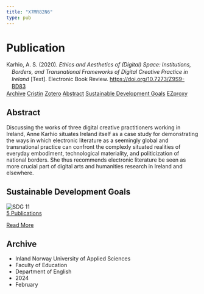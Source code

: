 ```yaml
---
title: "X7MR82N6"
type: pub
---
```

<h1>Publication</h1>
<article id="csl-bib-container-X7MR82N6" class="csl-bib-container">
  <div class="csl-bib-body" style="line-height: 1.35; padding-left: 1em; text-indent:-1em;">
  <div class="csl-entry">Karhio, A. S. (2020). <i>Ethics and Aesthetics of (Digital) Space: Institutions, Borders, and Transnational Frameworks of Digital Creative Practice in Ireland</i> [Text]. Electronic Book Review. <a href="https://doi.org/10.7273/Z9S9-BD83">https://doi.org/10.7273/Z9S9-BD83</a></div>
</div>
  <div class="csl-bib-buttons">
    <a href="#taxonomy-article-X7MR82N6" class="csl-bib-button">Archive</a>
    <a href="https://app.cristin.no/results/show.jsf?id=2244102" alt="Cristin URL" class="csl-bib-button">Cristin</a>
    <a href="http://zotero.org/groups/5402882/items/X7MR82N6" alt="Zotero URL" class="csl-bib-button">Zotero</a>
    <a href="#abstract-article-X7MR82N6" class="csl-bib-button">Abstract</a>
    <a href="#sdg-article-X7MR82N6" class="csl-bib-button">Sustainable Development Goals</a>
    <a href="http://ezproxy.inn.no/login?url=https://doi.org/10.7273/Z9S9-BD83" class="csl-bib-button">EZproxy</a>
  </div>
  <div id="csl-bib-meta-container-X7MR82N6"></div>
</article>
<div id="csl-bib-meta-X7MR82N6" class="csl-bib-meta">
  <article id="abstract-article-X7MR82N6" class="abstract-article">
    <h1>Abstract</h1>
    Discussing the works of three digital creative practitioners working in Ireland, Anne Karhio situates Ireland itself as a case study for demonstrating the ways in which electronic literature as a seemingly global and transnational practice can confront the complexly situated realities of everyday embodiment, technological materiality, and politicization of national borders. She thus recommends electronic literature be seen as more crucial part of digital arts and humanities research in Ireland and elsewhere.
  </article>
  <article id="sdg-article-X7MR82N6" class="sdg-article">
    <h1>Sustainable Development Goals</h1>
    <div class="sdg-container"><div id="sdg11" class="sdg"> <img src="{{< params subfolder >}}images/sdg/sdg11_en.png" class="image" alt="SDG 11"> <div class="sdg-overlay"> <a href="{{< params subfolder >}}en/archive/?sdg=11#archive" class="sdg-publication-count"><span>5</span> Publications</a> <p><a href="https://sdgs.un.org/goals/goal11" class="sdg-read-more">Read More</a></p> </div> </div></div>
  </article>
  <article id="taxonomy-article-X7MR82N6" class="taxonomy-article">
    <h1>Archive</h1>
    <ul>
      <li>Inland Norway University of Applied Sciences</li>
      <li>Faculty of Education</li>
      <li>Department of English</li>
      <li>2024</li>
      <li>February</li>
    </ul>
  </article>
</div>
